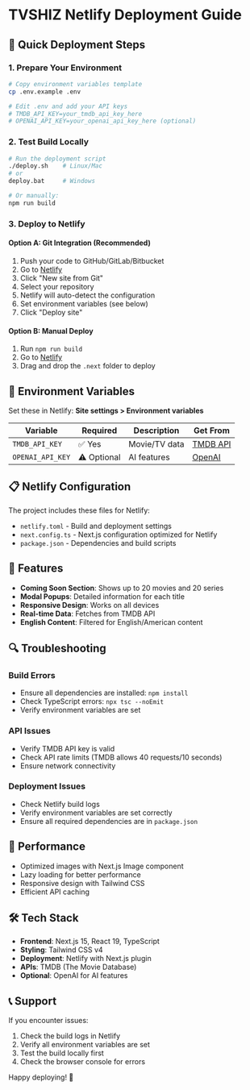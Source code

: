 # TVSHIZ Netlify Deployment Guide

## 🚀 Quick Deployment Steps

### 1. Prepare Your Environment
```bash
# Copy environment variables template
cp .env.example .env

# Edit .env and add your API keys
# TMDB_API_KEY=your_tmdb_api_key_here
# OPENAI_API_KEY=your_openai_api_key_here (optional)
```

### 2. Test Build Locally
```bash
# Run the deployment script
./deploy.sh    # Linux/Mac
# or
deploy.bat     # Windows

# Or manually:
npm run build
```

### 3. Deploy to Netlify

#### Option A: Git Integration (Recommended)
1. Push your code to GitHub/GitLab/Bitbucket
2. Go to [Netlify](https://app.netlify.com/)
3. Click "New site from Git"
4. Select your repository
5. Netlify will auto-detect the configuration
6. Set environment variables (see below)
7. Click "Deploy site"

#### Option B: Manual Deploy
1. Run `npm run build`
2. Go to [Netlify](https://app.netlify.com/)
3. Drag and drop the `.next` folder to deploy

## 🔧 Environment Variables

Set these in Netlify: **Site settings > Environment variables**

| Variable | Required | Description | Get From |
|----------|----------|-------------|----------|
| `TMDB_API_KEY` | ✅ Yes | Movie/TV data | [TMDB API](https://www.themoviedb.org/settings/api) |
| `OPENAI_API_KEY` | ⚠️ Optional | AI features | [OpenAI](https://platform.openai.com/api-keys) |

## 📋 Netlify Configuration

The project includes these files for Netlify:
- `netlify.toml` - Build and deployment settings
- `next.config.ts` - Next.js configuration optimized for Netlify
- `package.json` - Dependencies and build scripts

## 🎯 Features

- **Coming Soon Section**: Shows up to 20 movies and 20 series
- **Modal Popups**: Detailed information for each title
- **Responsive Design**: Works on all devices
- **Real-time Data**: Fetches from TMDB API
- **English Content**: Filtered for English/American content

## 🔍 Troubleshooting

### Build Errors
- Ensure all dependencies are installed: `npm install`
- Check TypeScript errors: `npx tsc --noEmit`
- Verify environment variables are set

### API Issues
- Verify TMDB API key is valid
- Check API rate limits (TMDB allows 40 requests/10 seconds)
- Ensure network connectivity

### Deployment Issues
- Check Netlify build logs
- Verify environment variables are set correctly
- Ensure all required dependencies are in `package.json`

## 📱 Performance

- Optimized images with Next.js Image component
- Lazy loading for better performance
- Responsive design with Tailwind CSS
- Efficient API caching

## 🛠️ Tech Stack

- **Frontend**: Next.js 15, React 19, TypeScript
- **Styling**: Tailwind CSS v4
- **Deployment**: Netlify with Next.js plugin
- **APIs**: TMDB (The Movie Database)
- **Optional**: OpenAI for AI features

## 📞 Support

If you encounter issues:
1. Check the build logs in Netlify
2. Verify all environment variables are set
3. Test the build locally first
4. Check the browser console for errors

Happy deploying! 🎉
